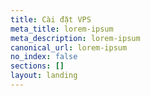 ```yaml
---
title: Cài đặt VPS
meta_title: lorem-ipsum
meta_description: lorem-ipsum
canonical_url: lorem-ipsum
no_index: false
sections: []
layout: landing
---
```

